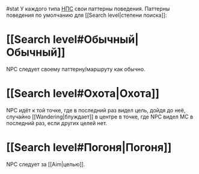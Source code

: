 #stat 
У каждого типа [НПС](https://docs.google.com/document/d/10wZGMjujpjZYyo87BcGzvcx4ceTRAlV5eLQdliDA67k/edit) свои паттерны поведения.
Паттерны поведения по умолчанию для [[Search level|степени поиска]]:
# [[Search level#Обычный|Обычный]]
NPC следует своему паттерну/маршруту как обычно.
# [[Search level#Охота|Охота]]
NPC идёт к той точке, где в последний раз видел цель, дойдя до неё, случайно [[Wandering|блуждает]] в центре в точке, где NPC видел MC в последний раз, если других целей нет. 
# [[Search level#Погоня|Погоня]]
NPC следует за [[Aim|целью]].
